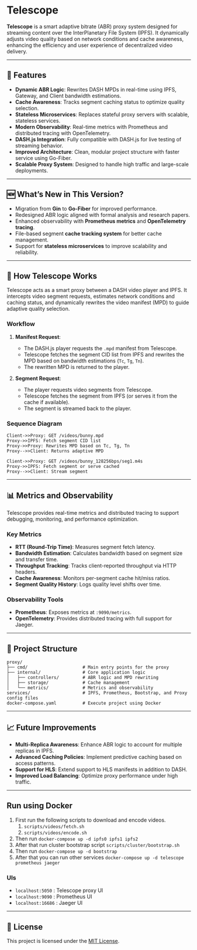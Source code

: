 # Telescope

**Telescope** is a smart adaptive bitrate (ABR) proxy system designed for streaming content over the InterPlanetary File System (IPFS). It dynamically adjusts video quality based on network conditions and cache awareness, enhancing the efficiency and user experience of decentralized video delivery.

---

## 🚀 Features

- **Dynamic ABR Logic**: Rewrites DASH MPDs in real-time using IPFS, Gateway, and Client bandwidth estimations.
- **Cache Awareness**: Tracks segment caching status to optimize quality selection.
- **Stateless Microservices**: Replaces stateful proxy servers with scalable, stateless services.
- **Modern Observability**: Real-time metrics with Prometheus and distributed tracing with OpenTelemetry.
- **DASH.js Integration**: Fully compatible with DASH.js for live testing of streaming behavior.
- **Improved Architecture**: Clean, modular project structure with faster service using Go-Fiber.
- **Scalable Proxy System**: Designed to handle high traffic and large-scale deployments.

---

## 🆕 What’s New in This Version?

- Migration from **Gin** to **Go-Fiber** for improved performance.
- Redesigned ABR logic aligned with formal analysis and research papers.
- Enhanced observability with **Prometheus metrics** and **OpenTelemetry tracing**.
- File-based segment **cache tracking system** for better cache management.
- Support for **stateless microservices** to improve scalability and reliability.

---

## 📖 How Telescope Works

Telescope acts as a smart proxy between a DASH video player and IPFS. It intercepts video segment requests, estimates network conditions and caching status, and dynamically rewrites the video manifest (MPD) to guide adaptive quality selection.

### Workflow

1. **Manifest Request**:
   - The DASH.js player requests the `.mpd` manifest from Telescope.
   - Telescope fetches the segment CID list from IPFS and rewrites the MPD based on bandwidth estimations (`Tc`, `Tg`, `Tn`).
   - The rewritten MPD is returned to the player.

2. **Segment Request**:
   - The player requests video segments from Telescope.
   - Telescope fetches the segment from IPFS (or serves it from the cache if available).
   - The segment is streamed back to the player.

### Sequence Diagram

```plaintext
Client->>Proxy: GET /videos/bunny.mpd
Proxy->>IPFS: Fetch segment CID list
Proxy->>Proxy: Rewrites MPD based on Tc, Tg, Tn
Proxy-->>Client: Returns adaptive MPD

Client->>Proxy: GET /videos/bunny_128256bps/seg1.m4s
Proxy->>IPFS: Fetch segment or serve cached
Proxy-->>Client: Stream segment
```

---

## 📊 Metrics and Observability

Telescope provides real-time metrics and distributed tracing to support debugging, monitoring, and performance optimization.

### Key Metrics

- **RTT (Round-Trip Time)**: Measures segment fetch latency.
- **Bandwidth Estimation**: Calculates bandwidth based on segment size and transfer time.
- **Throughput Tracking**: Tracks client-reported throughput via HTTP headers.
- **Cache Awareness**: Monitors per-segment cache hit/miss ratios.
- **Segment Quality History**: Logs quality level shifts over time.

### Observability Tools

- **Prometheus**: Exposes metrics at `:9090/metrics`.
- **OpenTelemetry**: Provides distributed tracing with full support for Jaeger.

---

## 📂 Project Structure

```
proxy/
├── cmd/                     # Main entry points for the proxy
├── internal/                # Core application logic
│   ├── controllers/         # ABR logic and MPD rewriting
│   ├── storage/             # Cache management
│   └── metrics/             # Metrics and observability
services/                    # IPFS, Prometheus, Bootstrap, and Proxy config files
docker-compose.yaml          # Execute project using Docker
```

---

## 📈 Future Improvements

- **Multi-Replica Awareness**: Enhance ABR logic to account for multiple replicas in IPFS.
- **Advanced Caching Policies**: Implement predictive caching based on access patterns.
- **Support for HLS**: Extend support to HLS manifests in addition to DASH.
- **Improved Load Balancing**: Optimize proxy performance under high traffic.

---

## Run using Docker

1. First run the following scripts to download and encode videos.
   1. `scripts/videos/fetch.sh`
   2. `scripts/videos/encode.sh`
2. Then run `docker-compose up -d ipfs0 ipfs1 ipfs2`
3. After that run cluster bootstrap script `scripts/cluster/bootstrap.sh`
4. Then run `docker-compose up -d bootstrap`
5. After that you can run other services `docker-compose up -d telescope prometheus jaeger`

### UIs

- `localhost:5050` : Telescope proxy UI
- `localhost:9090` : Prometheus UI
- `localhost:16686` : Jaeger UI

---

## 📜 License

This project is licensed under the [MIT License](LICENSE).
